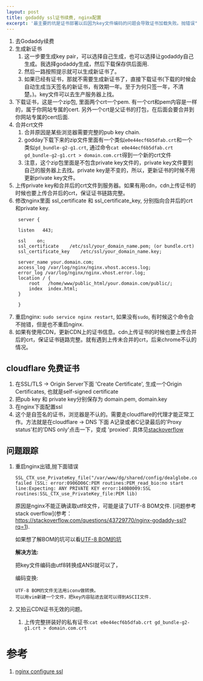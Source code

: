 ```yaml
---
layout: post
title: godaddy ssl证书续费, nginx配置
excerpt: '最主要的坑是证书部署以后因为key文件编码的问题会导致证书加载失败。抛错误"SSL error:0906D06C:PEM routines:PEM_read_bio:no start line"'
---
```


1. 去Godaddy续费
2. 生成新证书
    1. 这一步要生成key pair，可以选择自己生成，也可以选择让godaddy自己生成。我选择godaddy生成，然后下载保存供后面用.
    2. 然后一路按照提示就可以生成新证书了。
    1. 如果已经有证书，那就不需要生成新证书了，直接下载证书(下载的时候会自动生成当天签名的新证书，有效期一年。至于为何只签一年，不清楚。)。key文件可以去生产服务器上找。
3. 下载证书，这是一个zip包, 里面两个crt一个pem. 有一个crt和pem内容是一样的，属于你网站专属的cert. 另外一个crt是父证书的打包，在后面会要合并到你网站专属的cert后面.
4. 合并crt文件
    1. 合并原因是某些浏览器需要完整的pub key chain.
    2. godday下载下来的zip文件里面有一个类似`e0e44ecf6b5dfab.crt`和一个类似`gd_bundle-g2-g1.crt`, 通过命令`cat e0e44ecf6b5dfab.crt gd_bundle-g2-g1.crt > domain.com.crt`得到一个新的crt文件
    1. 注意，这个zip包里面是不包含private key文件的，private key文件要到自己的服务器上去找。private key是不变的，所以，更新证书的时候不用更新private key文件。
5. 上传private key和合并后的crt文件到服务器。如果有用cdn，cdn上传证书的时候也要上传合并后的crt，保证证书链路完整。
6. 修改nginx里面 ssl_certificate 和 ssl_certificate_key, 分别指向合并后的crt和private key.
   ~~~
    server {

    listen   443;

    ssl    on;
    ssl_certificate    /etc/ssl/your_domain_name.pem; (or bundle.crt)
    ssl_certificate_key    /etc/ssl/your_domain_name.key;

    server_name your.domain.com;
    access_log /var/log/nginx/nginx.vhost.access.log;
    error_log /var/log/nginx/nginx.vhost.error.log;
    location / {
        root   /home/www/public_html/your.domain.com/public/;
        index  index.html;
    }

    }
   ~~~
7. 重启nginx: `sudo service nginx restart`, 如果没有`sudo`, 有时候这个命令会不抛错，但是也不重启nginx.
8. 如果有使用CDN，更新CDN上的证书信息。cdn上传证书的时候也要上传合并后的crt，保证证书链路完整。就有遇到上传未合并的crt，后来chrome不认的情况。

## cloudflare 免费证书
1. 在SSL/TLS -> Origin Server下面 'Create Certificate', 生成一个Origin Certificates, 也就是self-signed certificate
2. 把pub key 和 private key分别保存为 domain.pem, domain.key
3. 在nginx下面配置ssl
4. 这个是自签名的证书，浏览器是不认的。需要走cloudflare的代理才能正常工作。方法就是在cloudflare -> DNS 下面 A记录或者C记录最后的'Proxy status'栏的'DNS only'点击一下，变成 'proxied'. 具体见[stackoverflow](https://community.cloudflare.com/t/https-certificate-not-trusted/3610/12)
## 问题跟踪

1. 重启nginx出错,抛下面错误
    ~~~
    SSL_CTX_use_PrivateKey_file("/var/www/dg/shared/config/dealglobe.com.key") failed (SSL: error:0906D06C:PEM routines:PEM_read_bio:no start line:Expecting: ANY PRIVATE KEY error:140B0009:SSL routines:SSL_CTX_use_PrivateKey_file:PEM lib)
    ~~~

    原因是nginx不能正确读取utf8文件，可能是读了UTF-8 BOM文件. [问题参考 stack overflow](参考： https://stackoverflow.com/questions/43729770/nginx-godaddy-ssl?rq=1).
    
    如果想了解BOM的坑可以看[UTF-8 BOM的坑](/2019/06/28/utf-8-bom的坑)

    __解决方法:__ 

    把key文件编码由utf8转换成ANSI就可以了， 

    编码变换:
    ~~~
    UTF-8 BOM的文件无法用iconv做转换。
    可以用vim新建一个文件，把key内容贴进去就可以得到ASCII文件.
    ~~~
1. 又拍云CDN证书无效的问题。
   1. 上传完整拼装好的私有证书:`cat e0e44ecf6b5dfab.crt gd_bundle-g2-g1.crt > domain.com.crt`

# 参考
1. [nginx configure ssl](https://www.digicert.com/csr-ssl-installation/nginx-openssl.htm#ssl_certificate_install)
